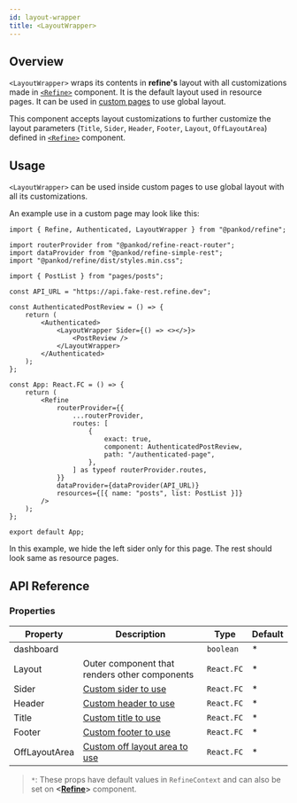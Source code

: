```yaml
---
id: layout-wrapper
title: <LayoutWrapper>
---
```


## Overview

`<LayoutWrapper>` wraps its contents in **refine's** layout with all customizations made in [`<Refine>`][refine] component. It is the default layout used in resource pages. It can be used in [custom pages][custom pages] to use global layout.

This component accepts layout customizations to further customize the layout parameters (`Title`, `Sider`, `Header`, `Footer`, `Layout`, `OffLayoutArea`) defined in [`<Refine>`][refine] component.

## Usage

`<LayoutWrapper>` can be used inside custom pages to use global layout with all its customizations.

An example use in a custom page may look like this:

```tsx title="App.tsx" {0, 10-18, 23-32}
import { Refine, Authenticated, LayoutWrapper } from "@pankod/refine";

import routerProvider from "@pankod/refine-react-router";
import dataProvider from "@pankod/refine-simple-rest";
import "@pankod/refine/dist/styles.min.css";

import { PostList } from "pages/posts";

const API_URL = "https://api.fake-rest.refine.dev";

const AuthenticatedPostReview = () => {
    return (
        <Authenticated>
            <LayoutWrapper Sider={() => <></>}>
                <PostReview />
            </LayoutWrapper>
        </Authenticated>
    );
};

const App: React.FC = () => {
    return (
        <Refine
            routerProvider={{
                ...routerProvider,
                routes: [
                    {
                        exact: true,
                        component: AuthenticatedPostReview,
                        path: "/authenticated-page",
                    },
                ] as typeof routerProvider.routes,
            }}
            dataProvider={dataProvider(API_URL)}
            resources={[{ name: "posts", list: PostList }]}
        />
    );
};

export default App;
```

In this example, we hide the left sider only for this page. The rest should look same as resource pages.

## API Reference

### Properties

| Property      | Description                                           | Type       | Default |
| ------------- | ----------------------------------------------------- | ---------- | ------- |
| dashboard     |                                                       | `boolean`  | \*      |
| Layout        | Outer component that renders other components         | `React.FC` | \*      |
| Sider         | [Custom sider to use][refine#sider]                   | `React.FC` | \*      |
| Header        | [Custom header to use][refine#header]                 | `React.FC` | \*      |
| Title         | [Custom title to use][refine#title]                   | `React.FC` | \*      |
| Footer        | [Custom footer to use][refine#footer]                 | `React.FC` | \*      |
| OffLayoutArea | [Custom off layout area to use][refine#offlayoutarea] | `React.FC` | \*      |

> `*`: These props have default values in `RefineContext` and can also be set on **<[Refine][refine]>** component.

[refine]: api-references/components/refine-config.md
[custom pages]: guides-and-concepts/custom-pages.md
[refine#sider]: api-references/components/refine-config.md#sider
[refine#header]: api-references/components/refine-config.md#header
[refine#title]: api-references/components/refine-config.md#title
[refine#footer]: api-references/components/refine-config.md#footer
[refine#offlayoutarea]: api-references/components/refine-config.md#offlayoutarea
